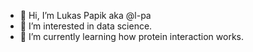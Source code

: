 - 👋 Hi, I’m Lukas Papik aka @l-pa
- 👀 I’m interested in data science.
- 🌱 I’m currently learning how protein interaction works.

<!---
l-pa/l-pa is a ✨ special ✨ repository because its `README.md` (this file) appears on your GitHub profile.
You can click the Preview link to take a look at your changes.
--->
